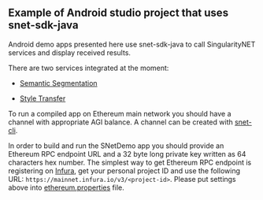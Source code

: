 ## Example of Android studio project that uses snet-sdk-java

Android demo apps presented here use snet-sdk-java to call SingularityNET
services and display received results. 


There are two services integrated at the moment:

* [Semantic Segmentation](https://beta.singularitynet.io/servicedetails/org/snet/service/semantic-segmentation)

* [Style Transfer](https://beta.singularitynet.io/servicedetails/org/snet/service/style-transfer)

To run a compiled app on Ethereum main network you should have a channel with
appropriate AGI balance.  A channel can be created with
[snet-cli](https://github.com/singnet/snet-cli).

In order to build and run the SNetDemo app you should provide an Ethereum RPC
endpoint URL and a 32 byte long private key written as 64 characters hex
number. The simplest way to get Ethereum RPC endpoint is registering on
[Infura](https://infura.io), get your personal project ID and use the following
URL: `https://mainnet.infura.io/v3/<project-id>`. Please put settings above
into [ethereum.properties](./ethereum.propereties) file.
